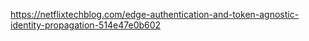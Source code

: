 

https://netflixtechblog.com/edge-authentication-and-token-agnostic-identity-propagation-514e47e0b602